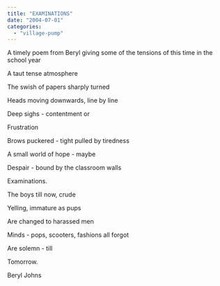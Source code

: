 ```yaml
---
title: "EXAMINATIONS"
date: "2004-07-01"
categories: 
  - "village-pump"
---
```


A timely poem from Beryl giving some of the tensions of this time in the school year

A taut tense atmosphere

The swish of papers sharply turned

Heads moving downwards, line by line

Deep sighs - contentment or

Frustration

Brows puckered - tight pulled by tiredness

A small world of hope - maybe

Despair - bound by the classroom walls

Examinations.

The boys till now, crude

Yelling, immature as pups

Are changed to harassed men

Minds - pops, scooters, fashions all forgot

Are solemn - till

Tomorrow.

Beryl Johns
